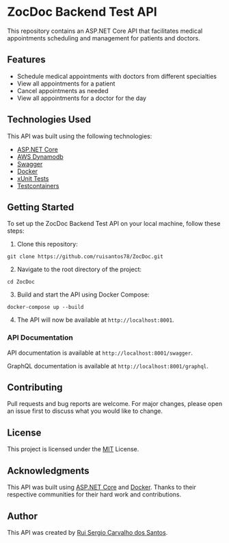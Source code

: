# ZocDoc Backend Test API

This repository contains an ASP.NET Core API that facilitates medical appointments scheduling and management for patients and doctors.

## Features
- Schedule medical appointments with doctors from different specialties
- View all appointments for a patient
- Cancel appointments as needed
- View all appointments for a doctor for the day

## Technologies Used
This API was built using the following technologies:

- [ASP.NET Core](https://dotnet.microsoft.com/apps/aspnet)
- [AWS Dynamodb](https://aws.amazon.com/en/pm/dynamodb/)
- [Swagger](https://swagger.io/)
- [Docker](https://www.docker.com/)
- [xUnit Tests](https://xunit.net/)
- [Testcontainers](https://dotnet.testcontainers.org/)

## Getting Started
To set up the ZocDoc Backend Test API on your local machine, follow these steps:

1. Clone this repository:
```
git clone https://github.com/ruisantos78/ZocDoc.git
```

2. Navigate to the root directory of the project:
```
cd ZocDoc
```

3. Build and start the API using Docker Compose:
```
docker-compose up --build
```

4. The API will now be available at `http://localhost:8001`.

### API Documentation

API documentation is available at `http://localhost:8001/swagger`.

GraphQL documentation is available at `http://localhost:8001/graphql`.

## Contributing

Pull requests and bug reports are welcome. For major changes, please open an issue first to discuss what you would like to change.

## License

This project is licensed under the [MIT](https://opensource.org/licenses/MIT) License.

## Acknowledgments

This API was built using [ASP.NET Core](https://dotnet.microsoft.com/apps/aspnet) and [Docker](https://www.docker.com/). Thanks to their respective communities for their hard work and contributions.

## Author

This API was created by [Rui Sergio Carvalho dos Santos](https://github.com/ruisantos78).
